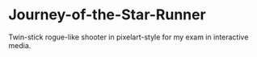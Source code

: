 # Journey-of-the-Star-Runner
Twin-stick rogue-like shooter in pixelart-style for my exam in interactive media.
